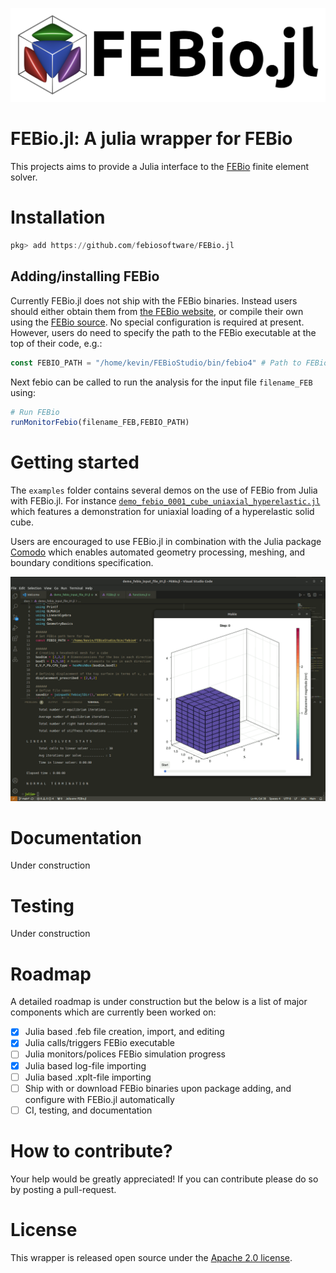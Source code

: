![](assets/img/febio_jl_logo_banner.png)

# FEBio.jl: A julia wrapper for FEBio
This projects aims to provide a Julia interface to the [FEBio](https://febio.org/) finite element solver. 

# Installation

```julia
pkg> add https://github.com/febiosoftware/FEBio.jl
```

## Adding/installing FEBio
Currently FEBio.jl does not ship with the FEBio binaries. Instead users should either obtain them from [the FEBio website](https://febio.org/), or compile their own using the [FEBio source](https://github.com/febiosoftware/FEBio). 
No special configuration is required at present. However, users do need to specify the path to the FEBio executable at the top of their code, e.g.: 
```julia
const FEBIO_PATH = "/home/kevin/FEBioStudio/bin/febio4" # Path to FEBio executable
```
Next febio can be called to run the analysis for the input file `filename_FEB` using: 
```julia
# Run FEBio
runMonitorFebio(filename_FEB,FEBIO_PATH)
```

# Getting started
The `examples` folder contains several demos on the use of FEBio from Julia with FEBio.jl. For instance [`demo_febio_0001_cube_uniaxial_hyperelastic.jl`](https://github.com/febiosoftware/FEBio.jl/blob/main/examples/demo_febio_0001_cube_uniaxial_hyperelastic.jl) which features a demonstration for uniaxial loading of a hyperelastic solid cube. 

Users are encouraged to use FEBio.jl in combination with the Julia package [Comodo](https://github.com/COMODO-research/Comodo.jl) which enables automated geometry processing, meshing, and boundary conditions specification. 

![](assets/img/febio_example_01.gif) 


# Documentation 
Under construction

# Testing 
Under construction

# Roadmap
A detailed roadmap is under construction but the below is a list of major components which are currently been worked on: 

- [x] Julia based .feb file creation, import, and editing  
- [x] Julia calls/triggers FEBio executable
- [ ] Julia monitors/polices FEBio simulation progress
- [x] Julia based log-file importing 
- [ ] Julia based .xplt-file importing 
- [ ] Ship with or download FEBio binaries upon package adding, and configure with FEBio.jl automatically  
- [ ] CI, testing, and documentation

# How to contribute? 
Your help would be greatly appreciated! If you can contribute please do so by posting a pull-request. 

# License 
This wrapper is released open source under the [Apache 2.0 license](https://github.com/febiosoftware/FEBio.jl/blob/main/LICENSE).